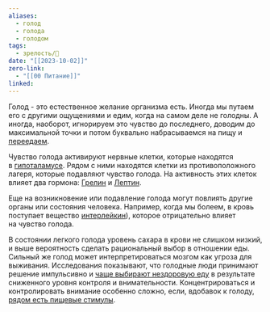 ```yaml
---
aliases:
  - голод
  - голода
  - голодом
tags:
  - зрелость/🌱
date: "[[2023-10-02]]"
zero-link:
  - "[[00 Питание]]"
linked:
---
```

Голод - это естественное желание организма есть. Иногда мы путаем его с другими ощущениями и едим, когда на самом деле не голодны. А иногда, наоборот, игнорируем это чувство до последнего, доводим до максимальной точки и потом буквально набрасываемся на пищу и [переедаем](Переедание.md).

Чувство голода активируют нервные клетки, которые находятся в [гипоталамусе](Гипоталамус.md). Рядом с ними находятся клетки из противоположного лагеря, которые подавляют чувство голода. На активность этих клеток влияет два гормона: [Грелин](Грелин.md) и [Лептин](Лептин.md).

Еще на возникновение или подавление голода могут повлиять другие органы или состояния человека. Например, когда мы болеем, в кровь поступает вещество [интерлейкин](https://www.ncbi.nlm.nih.gov/pmc/articles/PMC6524401/#:~:text=In%20addition%20to%20its%20roles,Dienz%20and%20Rincon%2C%202009)), которое отрицательно влияет на чувство голода.

В состоянии легкого голода уровень сахара в крови не слишком низкий, и выше вероятность сделать рациональный выбор в отношении еды. Сильный же голод может интерпретироваться мозгом как угроза для выживания. Исследования показывают, что голодные люди принимают решение импульсивно и [чаще выбирают нездоровую еду](https://www.ncbi.nlm.nih.gov/pmc/articles/PMC3490037/) в результате сниженного уровня контроля и внимательности. Концентрироваться и контролировать внимание особенно сложно, если, вдобавок к голоду, [рядом есть пищевые стимулы](https://pubmed.ncbi.nlm.nih.gov/23899903/).